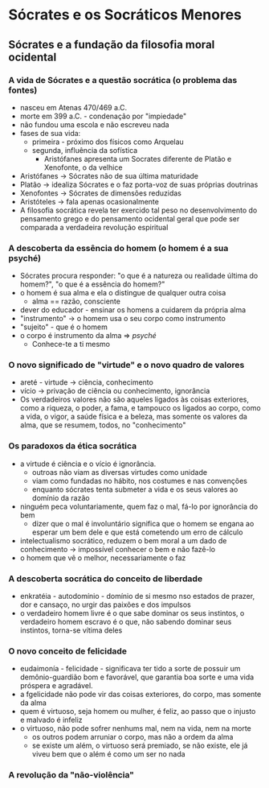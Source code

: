 # Sócrates e os Socráticos Menores

## Sócrates e a fundação da filosofia moral ocidental
### A vida de Sócrates e a questão socrática (o problema das fontes)
- nasceu em Atenas 470/469 a.C.
- morte em 399 a.C. - condenação por "impiedade"
- não fundou uma escola e não escreveu nada
- fases de sua vida:
  - primeira - próximo dos físicos como Arquelau
  - segunda, influência da sofística
    - Aristófanes apresenta um Socrates diferente de Platão e Xenofonte, o da velhice
- Aristófanes -> Sócrates não de sua última maturidade
- Platão -> idealiza Sócrates e o faz porta-voz de suas próprias doutrinas
- Xenofontes -> Sócrates de dimensões reduzidas
- Aristóteles -> fala apenas ocasionalmente
- A filosofia socrática revela ter exercido tal peso no desenvolvimento do pensamento grego e do pensamento ocidental geral que pode ser comparada a verdadeira revolução espiritual

### A descoberta da essência do homem (o homem é a sua psyché)
- Sócrates procura responder: "o que é a natureza ou realidade última do homem?", "o que é a essência do homem?"
- o homem é sua alma e ela o distingue de qualquer outra coisa
  - alma == razão, consciente
- dever do educador - ensinar os homens a cuidarem da própria alma
- "instrumento" -> o homem usa o seu corpo como instrumento
- "sujeito" - que é o homem
- o corpo é instrumento da alma => *psyché*
  - Conhece-te a ti mesmo

### O novo significado de "virtude" e o novo quadro de valores
- areté - virtude -> ciência, conhecimento
- vício -> privação de ciência ou conhecimento, ignorância
- Os verdadeiros valores não são aqueles ligados às coisas exteriores, como a riqueza, o poder, a fama, e tampouco os ligados ao corpo, como a vida, o vigor, a saúde física e a beleza, mas somente os valores da alma, que se resumem, todos, no "conhecimento"

### Os paradoxos da ética socrática
- a virtude é ciência e o vício é ignorância.
  - outroas não viam as diversas virtudes como unidade
  - viam como fundadas no hábito, nos costumes e nas convenções
  - enquanto sócrates tenta submeter a vida e os seus valores ao domínio da razão
- ninguém peca voluntariamente, quem faz o mal, fá-lo por ignorância do bem
  - dizer que o mal é involuntário significa que o homem se engana ao esperar um bem dele e que está cometendo um erro de cálculo
- intelectualismo socrático, reduzem o bem moral a um dado de conhecimento -> impossível conhecer o bem e não fazê-lo
- o homem que vê o melhor, necessariamente o faz

### A descoberta socrática do conceito de liberdade
- enkratéia - autodomínio - domínio de si mesmo nso estados de prazer, dor e cansaço, no urgir das paixões e dos impulsos
- o verdadeiro homem livre é o que sabe dominar os seus instintos, o verdadeiro homem escravo é o que, não sabendo dominar seus instintos, torna-se vítima deles

### O novo conceito de felicidade
- eudaimonía - felicidade - significava ter tido a sorte de possuir um demônio-guardião bom e favorável, que garantia boa sorte e uma vida próspera e agradável.
- a fgelicidade não pode vir das coisas exteriores, do corpo, mas somente da alma
- quem é virtuoso, seja homem ou mulher, é feliz, ao passo que o injusto e malvado é infeliz
- o virtuoso, não pode sofrer nenhums mal, nem na vida, nem na morte
  - os outros podem arruniar o corpo, mas não a ordem da alma
  - se existe um além, o virtuoso será premiado, se não existe, ele já viveu bem que o além é como um ser no nada

### A revolução da "não-violência"